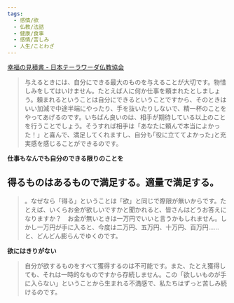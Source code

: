 ```yaml
---
tags:
  - 感情/欲
  - 仏教/法話
  - 健康/食事
  - 感情/苦しみ
  - 人生/ことわざ
---
```

[幸福の見積書 - 日本テーラワーダ仏教協会](https://j-theravada.com/dhamma/kougi/kougi-119/)
>与えるときには、自分にできる最大のものを与えることが大切です。物惜しみをしてはいけません。たとえば人に何か仕事を頼まれたとしましょう。頼まれるということは自分にできるということですから、そのときはいい加減で中途半端にやったり、手を抜いたりしないで、精一杯のことをやってあげるのです。いちばん良いのは、相手が期待している以上のことを行うことでしょう。そうすれば相手は「あなたに頼んで本当によかった！」と喜んで、満足してくれますし、自分も｢役に立ててよかった｣と充実感を感じることができるのです。

**仕事もなんでも自分のできる限りのことを**

## 得るものはあるもので満足する。適量で満足する。

>。なぜなら「得る」ということは「欲」と同じで際限が無いからです。たとえば、いくらお金が欲しいですかと聞かれると、皆さんはどうお答えになりますか？　お金が無いときは一万円でいいと言うかもしれません。しかし一万円が手に入ると、今度は二万円、五万円、十万円、百万円……と、どんどん膨らんでゆくのです。

**欲にはきりがない**

>自分が欲するものをすべて獲得するのは不可能です。また、たとえ獲得しても、それは一時的なものですから存続しません。この「欲しいものが手に入らない」ということから生まれる不満感で、私たちはずっと苦しみ続けるのです。

